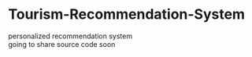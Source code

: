 # Tourism-Recommendation-System

personalized recommendation system
<br>
going to share source code soon
